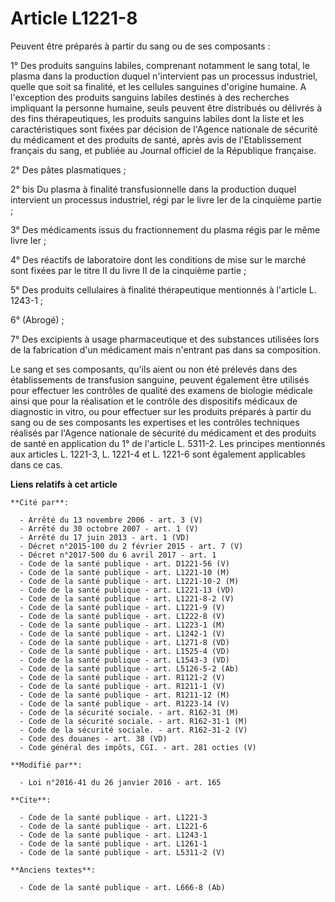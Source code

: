 # Article L1221-8

Peuvent être préparés à partir du sang ou de ses composants : 

1° Des produits sanguins labiles, comprenant notamment le sang total, le plasma dans la production duquel n'intervient pas un
processus industriel, quelle que soit sa finalité, et les cellules sanguines d'origine humaine. A l'exception des produits
sanguins labiles destinés à des recherches impliquant la personne humaine, seuls peuvent être distribués ou délivrés à des
fins thérapeutiques, les produits sanguins labiles dont la liste et les caractéristiques sont fixées par décision de l'Agence
nationale de sécurité du médicament et des produits de santé, après avis de l'Etablissement français du sang, et publiée au
Journal officiel de la République française. 

2° Des pâtes plasmatiques ; 

2° bis Du plasma à finalité transfusionnelle dans la production duquel intervient un processus industriel, régi par le livre
Ier de la cinquième partie ; 

3° Des médicaments issus du fractionnement du plasma régis par le même livre Ier ; 

4° Des réactifs de laboratoire dont les conditions de mise sur le marché sont fixées par le titre II du livre II de la
cinquième partie ; 

5° Des produits cellulaires à finalité thérapeutique mentionnés à l'article L. 1243-1 ; 

6° (Abrogé) ;  

7° Des excipients à usage pharmaceutique et des substances utilisées lors de la fabrication d'un médicament mais n'entrant
pas dans sa composition. 

Le sang et ses composants, qu'ils aient ou non été prélevés dans des établissements de transfusion sanguine, peuvent
également être utilisés pour effectuer les contrôles de qualité des examens de biologie médicale ainsi que pour la
réalisation et le contrôle des dispositifs médicaux de diagnostic in vitro, ou pour effectuer sur les produits préparés à
partir du sang ou de ses composants les expertises et les contrôles techniques réalisés par l'Agence nationale de sécurité du
médicament et des produits de santé en application du 1° de l'article L. 5311-2. Les principes mentionnés aux articles L.
1221-3, L. 1221-4 et L. 1221-6 sont également applicables dans ce cas.

**Liens relatifs à cet article**

	**Cité par**:

	  - Arrêté du 13 novembre 2006 - art. 3 (V)
	  - Arrêté du 30 octobre 2007 - art. 1 (V)
	  - Arrêté du 17 juin 2013 - art. 1 (VD)
	  - Décret n°2015-100 du 2 février 2015 - art. 7 (V)
	  - Décret n°2017-500 du 6 avril 2017 - art. 1
	  - Code de la santé publique - art. D1221-56 (V)
	  - Code de la santé publique - art. L1221-10 (M)
	  - Code de la santé publique - art. L1221-10-2 (M)
	  - Code de la santé publique - art. L1221-13 (VD)
	  - Code de la santé publique - art. L1221-8-2 (V)
	  - Code de la santé publique - art. L1221-9 (V)
	  - Code de la santé publique - art. L1222-8 (V)
	  - Code de la santé publique - art. L1223-1 (M)
	  - Code de la santé publique - art. L1242-1 (V)
	  - Code de la santé publique - art. L1271-8 (VD)
	  - Code de la santé publique - art. L1525-4 (VD)
	  - Code de la santé publique - art. L1543-3 (VD)
	  - Code de la santé publique - art. L5126-5-2 (Ab)
	  - Code de la santé publique - art. R1121-2 (V)
	  - Code de la santé publique - art. R1211-1 (V)
	  - Code de la santé publique - art. R1211-12 (M)
	  - Code de la santé publique - art. R1223-14 (V)
	  - Code de la sécurité sociale. - art. R162-31 (M)
	  - Code de la sécurité sociale. - art. R162-31-1 (M)
	  - Code de la sécurité sociale. - art. R162-31-2 (V)
	  - Code des douanes - art. 38 (VD)
	  - Code général des impôts, CGI. - art. 281 octies (V)

	**Modifié par**:

	  - Loi n°2016-41 du 26 janvier 2016 - art. 165

	**Cite**:

	  - Code de la santé publique - art. L1221-3
	  - Code de la santé publique - art. L1221-6
	  - Code de la santé publique - art. L1243-1
	  - Code de la santé publique - art. L1261-1
	  - Code de la santé publique - art. L5311-2 (V)

	**Anciens textes**:

	  - Code de la santé publique - art. L666-8 (Ab)
